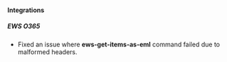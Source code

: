 
#### Integrations

##### EWS O365

- Fixed an issue where **ews-get-items-as-eml** command failed due to malformed headers.
